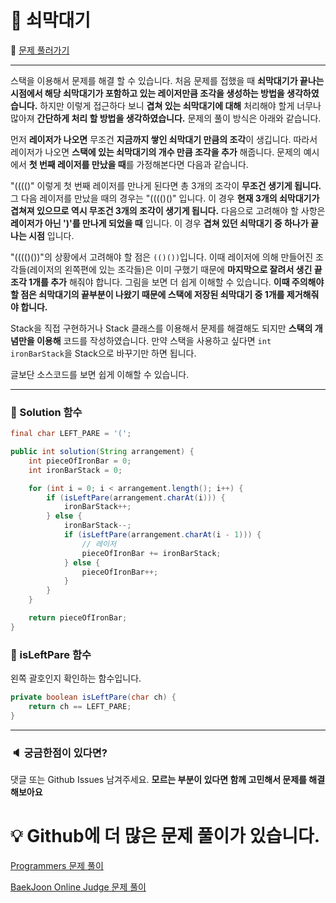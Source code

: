 # :page_facing_up: 쇠막대기

:link: [문제 풀러가기](https://programmers.co.kr/learn/courses/30/lessons/42585?language=java)
***
스택을 이용해서 문제를 해결 할 수 있습니다. 처음 문제를 접했을 때 **쇠막대기가 끝나는 시점에서 해당 쇠막대기가 포함하고 있는 레이저만큼 조각을 생성하는 방법을 생각하였습니다.** 하지만 이렇게 접근하다 보니 **겹쳐 있는 쇠막대기에 대해** 처리해야 할게 너무나 많아져 __간단하게 처리 할 방법을 생각하였습니다.__ 문제의 풀이 방식은 아래와 같습니다.  

먼저 __레이저가 나오면__ 무조건 **지금까지 쌓인 쇠막대기 만큼의 조각**이 생깁니다. 따라서 레이저가 나오면 **스택에 있는 쇠막대기의 개수 만큼 조각을 추가** 해줍니다. 문제의 예시에서 **첫 번째 레이저를 만났을 때**를 가정해본다면 다음과 같습니다.

"(((()" 이렇게 첫 번째 레이저를 만나게 된다면 총 3개의 조각이 **무조건 생기게 됩니다.** 그 다음 레이저를 만났을 때의 경우는 "(((()()" 입니다. 이 경우 **현재 3개의 쇠막대기가 겹쳐져 있으므로 역시 무조건 3개의 조각이 생기게 됩니다.** 다음으로 고려해야 할 사항은 **레이저가 아닌 ')'를 만나게 되었을 때** 입니다. 이 경우 **겹쳐 있던 쇠막대기 중 하나가 끝나는 시점** 입니다.  

"(((()())"의 상황에서 고려해야 할 점은 `(()())`입니다. 이때 레이저에 의해 만들어진 조각들(레이저의 왼쪽편에 있는 조각들)은 이미 구했기 때문에 **마지막으로 잘려서 생긴 끝조각 1개를 추가** 해줘야 합니다. 그림을 보면 더 쉽게 이해할 수 있습니다. **이때 주의해야 할 점은 쇠막대기의 끝부분이 나왔기 때문에 스택에 저장된 쇠막대기 중 1개를 제거해줘야 합니다.**  

Stack을 직접 구현하거나 Stack 클래스를 이용해서 문제를 해결해도 되지만 **스택의 개념만을 이용해** 코드를 작성하였습니다. 만약 스택을 사용하고 싶다면 `int ironBarStack`을 Stack으로 바꾸기만 하면 됩니다.

글보단 소스코드를 보면 쉽게 이해할 수 있습니다.

***
### __:seedling: Solution 함수__
```java
final char LEFT_PARE = '(';

public int solution(String arrangement) {
    int pieceOfIronBar = 0;
    int ironBarStack = 0;

    for (int i = 0; i < arrangement.length(); i++) {
        if (isLeftPare(arrangement.charAt(i))) {
            ironBarStack++;
        } else {
            ironBarStack--;
            if (isLeftPare(arrangement.charAt(i - 1))) {
                // 레이저
                pieceOfIronBar += ironBarStack;
            } else {
                pieceOfIronBar++;
            }
        }
    }

    return pieceOfIronBar;
}
```

### __:seedling: isLeftPare 함수__
왼쪽 괄호인지 확인하는 함수입니다.
```java
private boolean isLeftPare(char ch) {
    return ch == LEFT_PARE;
}
```

***
### __:speaker: 궁금한점이 있다면?__
댓글 또는 Github Issues 남겨주세요. __모르는 부분이 있다면 함께 고민해서 문제를 해결해보아요__

# __:bulb: Github에 더 많은 문제 풀이가 있습니다.__
[Programmers 문제 풀이 ](https://github.com/seungrokoh/TIL/Algorithm)

[BaekJoon Online Judge 문제 풀이](https://github.com/seungrokoh/Beakjoon_OnlineJudge)
